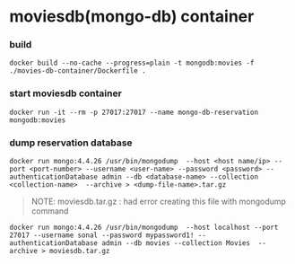 # moviesdb(mongo-db) container
 

### build

```shell
docker build --no-cache --progress=plain -t mongodb:movies -f ./movies-db-container/Dockerfile .
```

### start moviesdb container
```shell
docker run -it --rm -p 27017:27017 --name mongo-db-reservation mongodb:movies
```

### dump reservation database

```shell
docker run mongo:4.4.26 /usr/bin/mongodump  --host <host name/ip> --port <port-number> --username <user-name> --password <password> --authenticationDatabase admin --db <database-name> --collection <collection-name>  --archive > <dump-file-name>.tar.gz
```
> NOTE: moviesdb.tar.gz : had error creating this file with mongodump command
```shell
docker run mongo:4.4.26 /usr/bin/mongodump  --host localhost --port 27017 --username sonal --password mypassword1! --authenticationDatabase admin --db movies --collection Movies  --archive > moviesdb.tar.gz
```